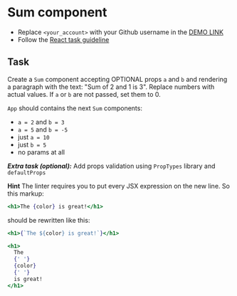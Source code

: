 # Sum component
- Replace `<your_account>` with your Github username in the [DEMO LINK](https://dlugash.github.io/react_sum/)
- Follow the [React task guideline](https://github.com/mate-academy/react_task-guideline#react-tasks-guideline)

## Task
Create a `Sum` component accepting OPTIONAL props `a` and `b` and rendering
a paragraph with the text: "Sum of 2 and 1 is 3". Replace numbers with actual
values. If `a` or `b` are not passed, set them to 0.

`App` should contains the next `Sum` components:
- `a = 2` and `b = 3`
- `a = 5` and `b = -5`
- just `a = 10`
- just `b = 5`
- no params at all

***Extra task (optional):***
Add props validation using `PropTypes` library and `defaultProps`

**Hint**
The linter requires you to put every JSX expression on the new line. So this
markup:
```jsx
<h1>The {color} is great!</h1>
```
should be rewritten like this:
```jsx
<h1>{`The ${color} is great!`}</h1>
```
```jsx
<h1>
  The
  {' '}
  {color}
  {' '}
  is great!
</h1>
```

